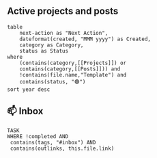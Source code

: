 ## Active projects and posts
```dataview
table 
	next-action as "Next Action",
	dateformat(created, "MMM yyyy") as Created,
	category as Category,
	status as Status
where
	(contains(category,[[Projects]]) or 
	contains(category,[[Posts]])) and
	!contains(file.name,"Template") and
	contains(status, "🟢")
sort year desc
```

## 📫 Inbox
```dataview
TASK
WHERE !completed AND
 contains(tags, "#inbox") AND
 contains(outlinks, this.file.link)
  ```

